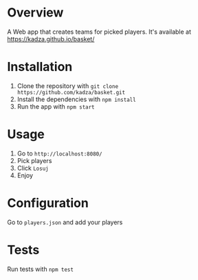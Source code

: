 # Overview

A Web app that creates teams for picked players. It's available at https://kadza.github.io/basket/

# Installation

1. Clone the repository with `git clone https://github.com/kadza/basket.git`
2. Install the dependencies with `npm install`
3. Run the app with `npm start`

# Usage

1. Go to `http://localhost:8080/`
2. Pick players
3. Click `Losuj`
4. Enjoy

# Configuration

Go to `players.json` and add your players

# Tests

Run tests with `npm test`
